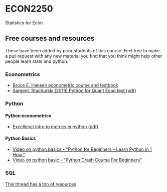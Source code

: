 # ECON2250
Statistics for Econ


## Free courses and resources 
These have been added by prior students of this course. Feel free to make a pull request with any new material you find that you think might help other people learn stats and python. 


### Econometrics
- [Bruce E. Hansen econometric course and textbook](https://perhuaman.files.wordpress.com/2014/06/econometrics-bruce-hansen-2014.pdf)
- [Sargent, Stachurski (2019) Python for Quant Econ text (pdf)](https://delong.typepad.com/files/quantitative-economics-with-python.pdf)

### Python 

#### Python econometrics
- [Excellenct intro to metrics in python (pdf)](https://www.kevinsheppard.com/files/teaching/python/notes/python_introduction_2020.pdf)

#### Python Basics
- [Video on python basics - "Python for Beginners - Learn Python in 1 Hour"](https://www.youtube.com/watch?v=kqtD5dpn9C8)
- [Video on python basic - "Python Crash Course For Beginners"](https://www.youtube.com/watch?v=JJmcL1N2KQs0)


### SQL
[This thread has a ton of resources](https://twitter.com/AllenDowney/status/1556702573633101825)
